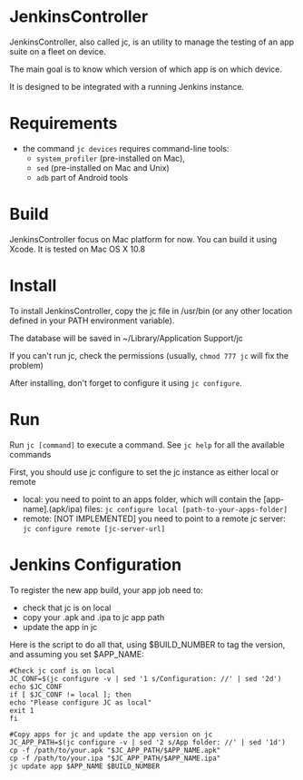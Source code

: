 JenkinsController
=================
JenkinsController, also called jc, is an utility to manage the testing of an app suite on a fleet on device.

The main goal is to know which version of which app is on which device.

It is designed to be integrated with a running Jenkins instance.

Requirements
=================
* the command ```jc devices``` requires command-line tools: 
	* ```system_profiler``` (pre-installed on Mac), 
	* ```sed``` (pre-installed on Mac and Unix)
	* ```adb``` part of Android tools

Build
=================
JenkinsController focus on Mac platform for now. You can build it using Xcode.
It is tested on Mac OS X 10.8

Install
=================
To install JenkinsController, copy the jc file in /usr/bin (or any other location defined in your PATH environment variable).

The database will be saved in ~/Library/Application Support/jc

If you can't run jc, check the permissions (usually, ```chmod 777 jc``` will fix the problem)

After installing, don't forget to configure it using ```jc configure```.

Run
=================
Run ```jc [command]``` to execute a command. See ```jc help``` for all the available commands

First, you should use jc configure to set the jc instance as either local or remote
* local: you need to point to an apps folder, which will contain the [app-name].(apk/ipa) files: ```jc configure local [path-to-your-apps-folder]```
* remote: [NOT IMPLEMENTED] you need to point to a remote jc server: ```jc configure remote [jc-server-url]```


Jenkins Configuration
=================

To register the new app build, your app job need to:
* check that jc is on local
* copy your .apk and .ipa to jc app path
* update the app in jc

Here is the script to do all that, using $BUILD\_NUMBER to tag the version, and assuming you set $APP\_NAME:
 ```
 #Check jc conf is on local
JC_CONF=$(jc configure -v | sed '1 s/Configuration: //' | sed '2d')
echo $JC_CONF
if [ $JC_CONF != local ]; then
echo "Please configure JC as local"
exit 1
fi

#Copy apps for jc and update the app version on jc
JC_APP_PATH=$(jc configure -v | sed '2 s/App folder: //' | sed '1d')
cp -f /path/to/your.apk "$JC_APP_PATH/$APP_NAME.apk"
cp -f /path/to/your.ipa "$JC_APP_PATH/$APP_NAME.ipa"
jc update app $APP_NAME $BUILD_NUMBER 
```
